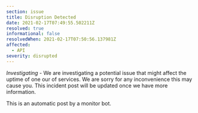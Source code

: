 ```yaml
---
section: issue
title: Disruption Detected
date: 2021-02-17T07:49:55.502211Z
resolved: true
informational: false
resolvedWhen: 2021-02-17T07:50:56.137981Z
affected:
  - API
severity: disrupted
---
```

*Investigating* - We are investigating a potential issue that might affect the uptime of one our of services. We are sorry for any inconvenience this may cause you. This incident post will be updated once we have more information.

This is an automatic post by a monitor bot.
        
